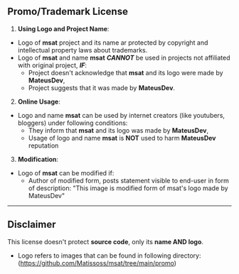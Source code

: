 ## Promo/Trademark License

1. **Using Logo and Project Name**:
- Logo of **msat** project and its name ar protected by copyright and intellectual property laws about trademarks.
- Logo of **msat** and name **msat** ***CANNOT*** be used in projects not affiliated with original project, ***IF***:
    - Project doesn't acknowledge that **msat** and its logo were made by **MateusDev**,
    - Project suggests that it was made by **MateusDev**.
2. **Online Usage**:
- Logo and name **msat** can be used by internet creators (like youtubers, bloggers) under following conditions:
    - They inform that **msat** and its logo was made by **MateusDev**,
    - Usage of logo and name **msat** is **NOT** used to harm **MateusDev** reputation
3. **Modification**:
- Logo of **msat** can be modified if:
    - Author of modified form, posts statement visible to end-user in form of description: 
        "This image is modified form of msat's logo made by MateusDev"

---

## Disclaimer

This license doesn't protect **source code**, only its **name AND logo**.

- Logo refers to images that can be found in following directory: (https://github.com/Matissoss/msat/tree/main/promo) 
